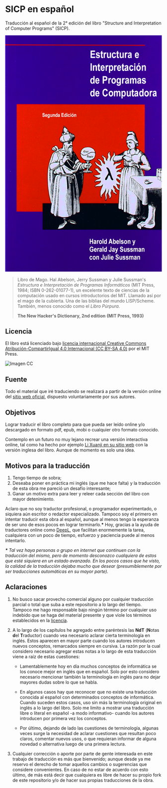 # SICP en español

Traducción al español de la 2° edición del libro "Structure and Interpretation
of Computer Programs" (SICP).

![Imagen](/secciones/imagenes/SICP-traducido-variante-1.png)

> Libro de Mago. Hal Abelson, Jerry Sussman y Julie Sussman's *Estructura e Interpretación de Programas Informáticos* (MIT Press, 1984; ISBN 0-262-01077-1), un excelente texto de ciencias de la computación usado en cursos introductorios del MIT. Llamado así por el mago de la cubierta. Una de las biblias del mundo LISP/Scheme. También, menos conocido como el *Libro Púrpura*.
>
> **The New Hacker's Dictionary, 2nd edition**
> **(MIT Press, 1993)**


## Licencia 

El libro está licenciado bajo [licencia internacional Creative Commons Atribución-CompartirIgual 4.0 Internacional (CC BY-SA 4.0)](https://creativecommons.org/licenses/by-sa/4.0/deed.es) por el MIT Press.

![Imagen CC](https://licensebuttons.net/l/by-sa/4.0/88x31.png)


## Fuente

Todo el material que iré traduciendo se realizará a partir de la versión online del [sitio web oficial](https://mitpress.mit.edu/sites/default/files/sicp/index.html), dispuesto voluntariamente por sus autores.


## Objetivos

Lograr traducir el libro completo para que pueda ser leído online y/o descargado en formato pdf, epub, mobi o cualquier otro formato conocido.

Contemplo en un futuro no muy lejano recrear una versión interactiva online, tal como ha hecho por ejemplo [Li Xuanji en su sitio web](http://www.xuanji.li/isicp/index.html) con la versión inglesa del libro. Aunque de momento es solo una idea.


## Motivos para la traducción

1) Tengo tiempo de sobra;
2) Deseaba poner en práctica mi inglés (que me hace falta) y la traducción de esta obra me pareció un desafío interesante;
3) Ganar un motivo extra para leer y releer cada sección del libro con mayor detenimiento.

Aclaro que no soy traductor profesional, o programador experimentado, o siquiera aún escritor o redactor especializado. Tampoco soy el primero en intentar traducir esta obra al español, aunque al menos tengo la esperanza de ser uno de esos pocos en lograr terminarlo.**\*** Hoy, gracias a la ayuda de traductores online como [DeepL](https://www.deepl.com/translator), que facilitan enormemente la tarea, cualquiera con un poco de tiempo, esfuerzo y paciencia puede al menos intentarlo.

***\*** Tal vez haya personas o grupo en internet que continuen con la traducción del mismo, pero de momento desconozco cualquiera de estos que esté siquiera en un estado avanzado. En los pocos casos que he visto, la calidad de la traducción dejaba mucho que desear (presumiblemente por ser traducciones automáticas en su mayor parte).*


## Aclaraciones

1) No busco sacar provecho comercial alguno por cualquier traducción parcial o total que suba a este repositorio a lo largo del tiempo. Tampoco me hago responsable bajo ningún término por cualquier uso indebido que se haga del material presente y que viole los términos establecidos en la [licencia](#licencia).

2) A lo largo de los capítulos he agregado entre paréntesis las **NdT** (**N**otas **d**el **T**raductor) cuando vea necesario aclarar cierta terminología en inglés. Estos aparecen en mayor parte cuando los autores introducen nuevos conceptos, remarcados siempre en cursiva. La razón por la cual considero necesario agregar estas notas a lo largo de esta traducción viene a raíz de estas cuestiones:

    * Lamentablemente hoy en día muchos conceptos de informática se los conoce mejor en inglés que en español. Solo por esto considero necesario mencionar también la terminología en inglés para no dejar mayores dudas sobre lo que se habla.

    * En algunos casos hay que reconocer que no existe una traducción conocida al español con determinados conceptos de informática. Cuando suceden estos casos, uso sin más la terminología original en inglés a lo largo del libro. Solo me limito a mostrar una traducción libre o literal en español -a modo informativo- cuando los autores introducen por primera vez los conceptos.

    * Por último, dejando de lado las cuestiones de terminología, algunas veces surge la necesidad de aclarar cuestiones que resultan poco claros, comentar nuevos usos, o que requieran informar de alguna novedad o alternativa luego de una primera lectura.
    
3) Cualquier corrección o aporte por parte de gente interesada en este trabajo de traducción es más que bienvenido; aunque desde ya me reservo el derecho de tomar aquellos cambios o sugerencias que considere convenientes. En caso de no estar de acuerdo con esto último, de más está decir que cualquiera es libre de hacer su propio fork de este repositorio y/o de hacer sus propias traducciones de la obra.
